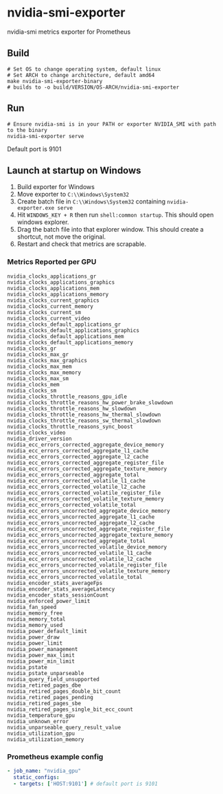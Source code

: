 # nvidia-smi-exporter

nvidia-smi metrics exporter for Prometheus

## Build
```
# Set OS to change operating system, default linux
# Set ARCH to change architecture, default amd64
make nvidia-smi-exporter-binary
# builds to -o build/VERSION/OS-ARCH/nvidia-smi-exporter
```

## Run
```
# Ensure nvidia-smi is in your PATH or exporter NVIDIA_SMI with path to the binary
nvidia-smi-exporter serve
```
Default port is 9101

## Launch at startup on Windows
1. Build exporter for Windows
2. Move exporter to `C:\\Windows\System32`
3. Create batch file in `C:\\Windows\System32` containing `nvidia-exporter.exe serve`
4. Hit `WINDOWS_KEY + R` then run `shell:common startup`. This should open windows explorer.
5. Drag the batch file into that explorer window. This should create a shortcut, not move the original.
6. Restart and check that metrics are scrapable.

### Metrics Reported per GPU
```
nvidia_clocks_applications_gr
nvidia_clocks_applications_graphics
nvidia_clocks_applications_mem
nvidia_clocks_applications_memory
nvidia_clocks_current_graphics
nvidia_clocks_current_memory
nvidia_clocks_current_sm
nvidia_clocks_current_video
nvidia_clocks_default_applications_gr
nvidia_clocks_default_applications_graphics
nvidia_clocks_default_applications_mem
nvidia_clocks_default_applications_memory
nvidia_clocks_gr
nvidia_clocks_max_gr
nvidia_clocks_max_graphics
nvidia_clocks_max_mem
nvidia_clocks_max_memory
nvidia_clocks_max_sm
nvidia_clocks_mem
nvidia_clocks_sm
nvidia_clocks_throttle_reasons_gpu_idle
nvidia_clocks_throttle_reasons_hw_power_brake_slowdown
nvidia_clocks_throttle_reasons_hw_slowdown
nvidia_clocks_throttle_reasons_hw_thermal_slowdown
nvidia_clocks_throttle_reasons_sw_thermal_slowdown
nvidia_clocks_throttle_reasons_sync_boost
nvidia_clocks_video
nvidia_driver_version
nvidia_ecc_errors_corrected_aggregate_device_memory
nvidia_ecc_errors_corrected_aggregate_l1_cache
nvidia_ecc_errors_corrected_aggregate_l2_cache
nvidia_ecc_errors_corrected_aggregate_register_file
nvidia_ecc_errors_corrected_aggregate_texture_memory
nvidia_ecc_errors_corrected_aggregate_total
nvidia_ecc_errors_corrected_volatile_l1_cache
nvidia_ecc_errors_corrected_volatile_l2_cache
nvidia_ecc_errors_corrected_volatile_register_file
nvidia_ecc_errors_corrected_volatile_texture_memory
nvidia_ecc_errors_corrected_volatile_total
nvidia_ecc_errors_uncorrected_aggregate_device_memory
nvidia_ecc_errors_uncorrected_aggregate_l1_cache
nvidia_ecc_errors_uncorrected_aggregate_l2_cache
nvidia_ecc_errors_uncorrected_aggregate_register_file
nvidia_ecc_errors_uncorrected_aggregate_texture_memory
nvidia_ecc_errors_uncorrected_aggregate_total
nvidia_ecc_errors_uncorrected_volatile_device_memory
nvidia_ecc_errors_uncorrected_volatile_l1_cache
nvidia_ecc_errors_uncorrected_volatile_l2_cache
nvidia_ecc_errors_uncorrected_volatile_register_file
nvidia_ecc_errors_uncorrected_volatile_texture_memory
nvidia_ecc_errors_uncorrected_volatile_total
nvidia_encoder_stats_averageFps
nvidia_encoder_stats_averageLatency
nvidia_encoder_stats_sessionCount
nvidia_enforced_power_limit
nvidia_fan_speed
nvidia_memory_free
nvidia_memory_total
nvidia_memory_used
nvidia_power_default_limit
nvidia_power_draw
nvidia_power_limit
nvidia_power_management
nvidia_power_max_limit
nvidia_power_min_limit
nvidia_pstate
nvidia_pstate_unparseable
nvidia_query_field_unsupported
nvidia_retired_pages_dbe
nvidia_retired_pages_double_bit_count
nvidia_retired_pages_pending
nvidia_retired_pages_sbe
nvidia_retired_pages_single_bit_ecc_count
nvidia_temperature_gpu
nvidia_unknown_error
nvidia_unparseable_query_result_value
nvidia_utilization_gpu
nvidia_utilization_memory
```

### Prometheus example config

```yaml
- job_name: "nvidia_gpu"
  static_configs:
  - targets: ['HOST:9101'] # default port is 9101
```
